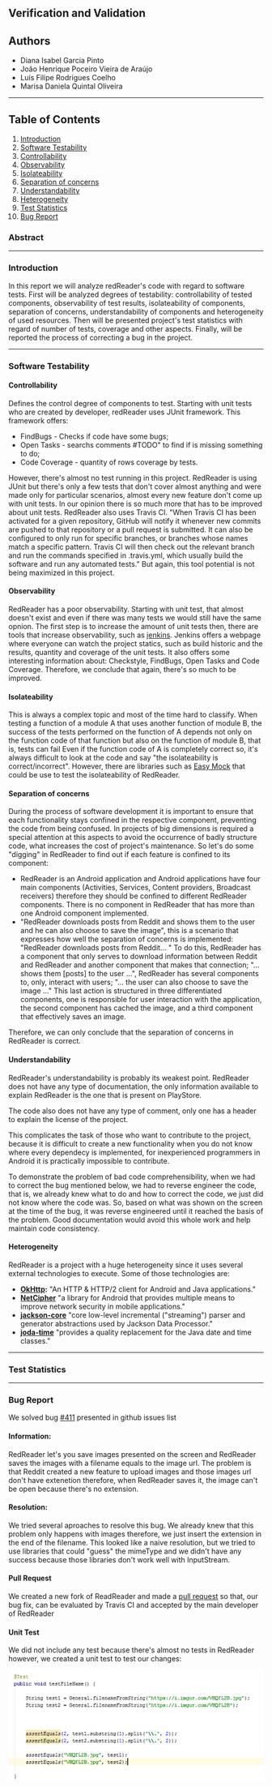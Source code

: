 ## Verification and Validation

## Authors

* Diana Isabel Garcia Pinto
* João Henrique Poceiro Vieira de Araújo
* Luís Filipe Rodrigues Coelho
* Marisa Daniela Quintal Oliveira

---
## Table of Contents
1. [Introduction](#intro)
2. [Software Testability](#test)
  1. [Controllability](#cont)
  2. [Observability](#obs)
  3. [Isolateability](#isol)
  4. [Separation of concerns](#sep)
  5. [Understandability](#und)
  6. [Heterogeneity](#het)
3. [Test Statistics](#tests)
4. [Bug Report](#bug)


### Abstract

---

### <a name="intro"></a> Introduction

In this report we will analyze redReader's code with regard to software tests. First will be analyzed degrees of testability: controllability of tested components, observability of test results, isolateability of components, separation of concerns, understandability of components and heterogeneity of used resources. 
Then will be presented project's test statistics with regard of number of tests, coverage and other aspects. 
Finally, will be reported the process of correcting a bug in the project.

---

### <a name="test"></a> Software Testability

#### <a name="cont"></a> Controllability

Defines the control degree of components to test. Starting with unit tests who are created by developer, redReader uses JUnit framework. This framework offers:
* FindBugs - Checks if code have some bugs;
* Open Tasks - searchs comments #TODO" to find if is missing something to do;
* Code Coverage - quantity of rows coverage by tests.

However, there's almost no test running in this project. RedReader is using JUnit but there's only a few tests that don't cover almost anything and were made only for particular scenarios, almost every new feature don't come up with unit tests. In our opinion there is so much more that has to be improved about unit tests.
RedReader also uses Travis CI. "When Travis CI has been activated for a given repository, GitHub will notify it whenever new commits are pushed to that repository or a pull request is submitted. It can also be configured to only run for specific branches, or branches whose names match a specific pattern. Travis CI will then check out the relevant branch and run the commands specified in .travis.yml, which usually build the software and run any automated tests." But again, this tool potential is not being maximized in this project.

#### <a name="obs"></a> Observability

RedReader has a poor observability. Starting with unit test, that almost doesn't exist and even if there was many tests we would still have the same opnion. The first step is to increase the amount of unit tests then, there are tools that increase observability, such as [jenkins](https://jenkins.io/index.html). Jenkins offers a webpage where everyone can watch the project statics, such as build historic and the results, quantity and coverage of the unit tests. It also offers some interesting information about: Checkstyle, FindBugs, Open Tasks and Code Coverage.
Therefore, we conclude that again, there's so much to be improved.

#### <a name="isol"></a> Isolateability
This is always a complex topic and most of the time hard to classify. When testing a function of a module A that uses another function of module B, the success of the tests performed on the function of A depends not only on the function code of that function but also on the function of module B, that is, tests can fail Even if the function code of A is completely correct so, it's always difficult to look at the code and say "the isolateability is correct/incorrect". However, there are libraries such as [Easy Mock](http://easymock.org/) that could be use to test the isolateability of RedReader. 

#### <a name="sep"></a> Separation of concerns

During the process of software development it is important to ensure that each functionality stays confined in the respective component, preventing the code from being confused. In projects of big dimensions is required a special attention at this aspects to avoid the occurrence of badly structure code, what increases the cost of project's maintenance. So let's do some "digging" in RedReader to find out if each feature is confined to its component:

* RedReader is an Android application and Android applications have four main components (Activities, Services, Content providers, Broadcast receivers) therefore they should be confined to different RedReader components. There is no component in RedReader that has more than one Android component implemented.
* "RedReader downloads posts from Reddit and shows them to the user and he can also choose to save the image", this is a scenario that expresses how well the separation of concerns is implemented: "RedReader downloads posts from Reddit... " To do this, RedReader has a component that only serves to download information between Reddit and RedReader and another component that makes that connection; "... shows them [posts] to the user ...", RedReader has several components to, only, interact with users; "... the user can also choose to save the image ..." This last action is structured in three differentiated components, one is responsible for user interaction with the application, the second component has cached the image, and a third component that effectively saves an image.

Therefore, we can only conclude that the separation of concerns in RedReader is correct.

#### <a name="und"></a> Understandability

RedReader's understandability is probably its weakest point. RedReader does not have any type of documentation, the only information available to explain RedReader is the one that is present on PlayStore.

The code also does not have any type of comment, only one has a header to explain the license of the project.

This complicates the task of those who want to contribute to the project, because it is difficult to create a new functionality when you do not know where every dependecy is implemented, for inexperienced programmers in Android it is practically impossible to contribute.

To demonstrate the problem of bad code comprehensibility, when we had to correct the bug mentioned below, we had to reverse engineer the code, that is, we already knew what to do and how to correct the code, we just did not know where the code was. So, based on what was shown on the screen at the time of the bug, it was reverse engineered until it reached the basis of the problem. Good documentation would avoid this whole work and help maintain code consistency.


#### <a name="het"></a> Heterogeneity
RedReader is a project with a huge heterogeneity since it uses several external technologies to execute. Some of those technologies are:

* **[OkHttp](https://github.com/square/okhttp):** "An HTTP & HTTP/2 client for Android and Java applications."
* **[NetCipher](https://github.com/square/okhttp)** "a library for Android that provides multiple means to improve network security in mobile applications."
* **[jackson-core](https://github.com/square/okhttp)** "core low-level incremental ("streaming") parser and generator abstractions used by Jackson Data Processor."
* **[joda-time](https://github.com/square/okhttp)** "provides a quality replacement for the Java date and time classes."

---

### <a name="tests"></a> Test Statistics

---

### <a name="bug"></a> Bug Report

We solved bug [#411](https://github.com/QuantumBadger/RedReader/issues/411) presented in github issues list

#### Information:
RedReader let's you save images presented on the screen and RedReader saves the images with a filename equals to the image url.  The problem is that Reddit created a new feature to upload images and those images url don't have extenetion therefore, when RedReader saves it, the image can't be open because there's no extension.
 
#### Resolution:

We tried several aproaches to resolve this bug. We already knew that this problem only happens with images therefore, we just insert the extension in the end of the filename. This looked like a naive resolution, but we tried to use libraries that could "guess" the mimeType and we didn't have any success because those libraries don't work well with InputStream.

#### Pull Request

We created a new fork of ReadReader and made a [pull request](https://github.com/QuantumBadger/RedReader/pull/415) so that, our bug fix, can be evaluated by Travis CI and accepted by the main developer of RedReader

#### Unit Test

We did not include any test because there's almost no tests in RedReader however, we created a unit test to test our changes:

<p align="center">
  <img src="https://github.com/Bragado/RedReader/blob/master/esofDocs/img/bug%20fix.PNG" alt="Unit Test"/>
</p>
